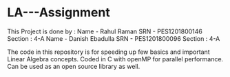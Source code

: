 # LA---Assignment
This Project is done by :
Name - Rahul Raman	     SRN - PES1201800146	Section : 4-A
Name - Danish Ebadulla   SRN - PES1201800096	Section : 4-A

The code in this repository is for speeding up few basics and important Linear Algebra concepts.
Coded in C with openMP for parallel performance.
Can be used as an open source library as well.